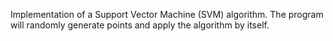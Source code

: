 Implementation of a Support Vector Machine (SVM) algorithm.
The program will randomly generate points and apply the algorithm by itself.
